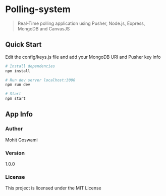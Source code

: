 # Polling-system    

> Real-Time polling application using Pusher, Node.js, Express, MongoDB and CanvasJS

## Quick Start

Edit the config/keys.js file and add your MongoDB URI and Pusher key info

```bash
# Install dependencies
npm install

# Run dev server localhost:3000
npm run dev

# Start
npm start
```

## App Info

### Author

Mohit Goswami

### Version

1.0.0

### License

This project is licensed under the MIT License
